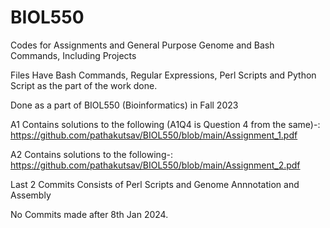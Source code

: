 # BIOL550
>>
Codes for Assignments and General Purpose Genome and Bash Commands, Including Projects
>>
Files Have Bash Commands, Regular Expressions, Perl Scripts and Python Script as the part of the work done.
>>
Done as a part of BIOL550 (Bioinformatics) in Fall 2023
>>
A1 Contains solutions to the following (A1Q4 is Question 4 from the same)-: https://github.com/pathakutsav/BIOL550/blob/main/Assignment_1.pdf
>>
A2 Contains solutions to the following-: https://github.com/pathakutsav/BIOL550/blob/main/Assignment_2.pdf
>>
Last 2 Commits Consists of Perl Scripts and Genome Annnotation and Assembly
>>
No Commits made after 8th Jan 2024.
